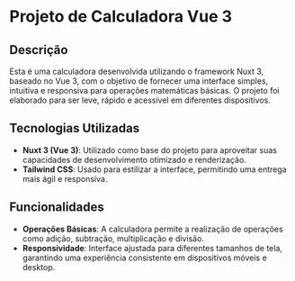 # Projeto de Calculadora Vue 3

## Descrição

Esta é uma calculadora desenvolvida utilizando o framework Nuxt 3, baseado no Vue 3, com o objetivo de fornecer uma interface simples, intuitiva e responsiva para operações matemáticas básicas. O projeto foi elaborado para ser leve, rápido e acessível em diferentes dispositivos.

## Tecnologias Utilizadas

- **Nuxt 3 (Vue 3)**: Utilizado como base do projeto para aproveitar suas capacidades de desenvolvimento otimizado e renderização.
- **Tailwind CSS**: Usado para estilizar a interface, permitindo uma entrega mais ágil e responsiva.

## Funcionalidades

- **Operações Básicas**: A calculadora permite a realização de operações como adição, subtração, multiplicação e divisão.
- **Responsividade**: Interface ajustada para diferentes tamanhos de tela, garantindo uma experiência consistente em dispositivos móveis e desktop.

 
